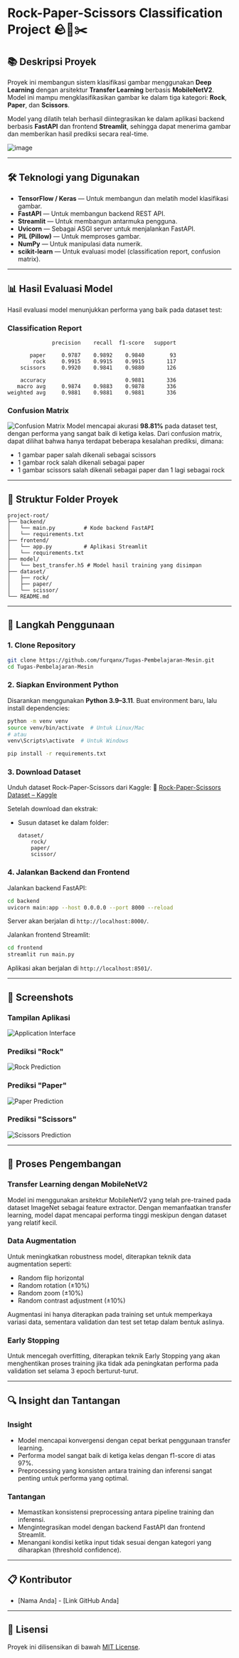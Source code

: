 # Rock-Paper-Scissors Classification Project 🪨📄✂️

## 📚 Deskripsi Proyek
Proyek ini membangun sistem klasifikasi gambar menggunakan **Deep Learning** dengan arsitektur **Transfer Learning** berbasis **MobileNetV2**. Model ini mampu mengklasifikasikan gambar ke dalam tiga kategori: **Rock**, **Paper**, dan **Scissors**. 

Model yang dilatih telah berhasil diintegrasikan ke dalam aplikasi backend berbasis **FastAPI** dan frontend **Streamlit**, sehingga dapat menerima gambar dan memberikan hasil prediksi secara real-time.

![image](https://github.com/user-attachments/assets/eb794960-da96-4e98-b759-66e345cb7194)


---

## 🛠️ Teknologi yang Digunakan
- **TensorFlow / Keras** — Untuk membangun dan melatih model klasifikasi gambar.
- **FastAPI** — Untuk membangun backend REST API.
- **Streamlit** — Untuk membangun antarmuka pengguna.
- **Uvicorn** — Sebagai ASGI server untuk menjalankan FastAPI.
- **PIL (Pillow)** — Untuk memproses gambar.
- **NumPy** — Untuk manipulasi data numerik.
- **scikit-learn** — Untuk evaluasi model (classification report, confusion matrix).

---

## 📊 Hasil Evaluasi Model

Hasil evaluasi model menunjukkan performa yang baik pada dataset test:

### Classification Report
```
              precision    recall  f1-score   support

       paper     0.9787    0.9892    0.9840        93
        rock     0.9915    0.9915    0.9915       117
    scissors     0.9920    0.9841    0.9880       126

    accuracy                         0.9881       336
   macro avg     0.9874    0.9883    0.9878       336
weighted avg     0.9881    0.9881    0.9881       336
```

### Confusion Matrix
![Confusion Matrix](![image](https://github.com/user-attachments/assets/7043dbec-ec59-414d-9524-d4d680d272e1))
Model mencapai akurasi **98.81%** pada dataset test, dengan performa yang sangat baik di ketiga kelas. Dari confusion matrix, dapat dilihat bahwa hanya terdapat beberapa kesalahan prediksi, dimana:
- 1 gambar paper salah dikenali sebagai scissors
- 1 gambar rock salah dikenali sebagai paper
- 1 gambar scissors salah dikenali sebagai paper dan 1 lagi sebagai rock

---

## 📂 Struktur Folder Proyek
```
project-root/
├── backend/
│   └── main.py         # Kode backend FastAPI
│   └── requirements.txt
├── frontend/
│   └── app.py          # Aplikasi Streamlit
│   └── requirements.txt          
├── model/
│   └── best_transfer.h5 # Model hasil training yang disimpan
├── dataset/
│   ├── rock/
│   ├── paper/
│   └── scissor/
└── README.md
```

---

## 🚀 Langkah Penggunaan

### 1. Clone Repository
```bash
git clone https://github.com/furqanx/Tugas-Pembelajaran-Mesin.git
cd Tugas-Pembelajaran-Mesin
```

### 2. Siapkan Environment Python
Disarankan menggunakan **Python 3.9–3.11**. Buat environment baru, lalu install dependencies:
```bash
python -m venv venv
source venv/bin/activate  # Untuk Linux/Mac
# atau
venv\Scripts\activate  # Untuk Windows

pip install -r requirements.txt
```

### 3. Download Dataset
Unduh dataset Rock-Paper-Scissors dari Kaggle:
🔗 [Rock-Paper-Scissors Dataset – Kaggle](https://www.kaggle.com/datasets/drgfreeman/rockpaperscissors)

Setelah download dan ekstrak:
- Susun dataset ke dalam folder:
  ```
  dataset/
      rock/
      paper/
      scissor/
  ```

### 4. Jalankan Backend dan Frontend
Jalankan backend FastAPI:
```bash
cd backend
uvicorn main:app --host 0.0.0.0 --port 8000 --reload
```
Server akan berjalan di `http://localhost:8000/`.

Jalankan frontend Streamlit:
```bash
cd frontend
streamlit run main.py
```
Aplikasi akan berjalan di `http://localhost:8501/`.

---

## 📸 Screenshots

### Tampilan Aplikasi
![Application Interface](![Hasilmodelgunting](https://github.com/user-attachments/assets/5b2f277d-54b2-4f92-a302-3aa95c5e5f1b))

### Prediksi "Rock"
![Rock Prediction](![Hasilmodelbatu](https://github.com/user-attachments/assets/e156cf6f-08dc-4319-b68c-76079e263c83))

### Prediksi "Paper"
![Paper Prediction](![Hasilmodelkertas](https://github.com/user-attachments/assets/12adb8df-0e6f-4cd7-a353-cf5daa9ad0de))

### Prediksi "Scissors"
![Scissors Prediction](![Hasilmodelgunting](https://github.com/user-attachments/assets/f4d84841-a98c-40de-bcf7-b38e9820d406))

---

## 📝 Proses Pengembangan

### Transfer Learning dengan MobileNetV2
Model ini menggunakan arsitektur MobileNetV2 yang telah pre-trained pada dataset ImageNet sebagai feature extractor. Dengan memanfaatkan transfer learning, model dapat mencapai performa tinggi meskipun dengan dataset yang relatif kecil.

### Data Augmentation
Untuk meningkatkan robustness model, diterapkan teknik data augmentation seperti:
- Random flip horizontal
- Random rotation (±10%)
- Random zoom (±10%)
- Random contrast adjustment (±10%)

Augmentasi ini hanya diterapkan pada training set untuk memperkaya variasi data, sementara validation dan test set tetap dalam bentuk aslinya.

### Early Stopping
Untuk mencegah overfitting, diterapkan teknik Early Stopping yang akan menghentikan proses training jika tidak ada peningkatan performa pada validation set selama 3 epoch berturut-turut.

---

## 🔍 Insight dan Tantangan

### Insight
- Model mencapai konvergensi dengan cepat berkat penggunaan transfer learning.
- Performa model sangat baik di ketiga kelas dengan f1-score di atas 97%.
- Preprocessing yang konsisten antara training dan inferensi sangat penting untuk performa yang optimal.

### Tantangan
- Memastikan konsistensi preprocessing antara pipeline training dan inferensi.
- Mengintegrasikan model dengan backend FastAPI dan frontend Streamlit.
- Menangani kondisi ketika input tidak sesuai dengan kategori yang diharapkan (threshold confidence).

---

## 📋 Kontributor
- [Nama Anda] - [Link GitHub Anda]

---

## 📜 Lisensi
Proyek ini dilisensikan di bawah [MIT License](LICENSE).
